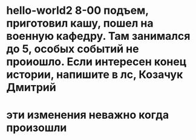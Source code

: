 # hello-world2 8-00 подъем, приготовил кашу, пошел на военную кафедру. Там занимался до 5, особых событий не проиошло. Если интересен конец истории, напишите в лс, Козачук Дмитрий
# эти изменения неважно когда произошли
